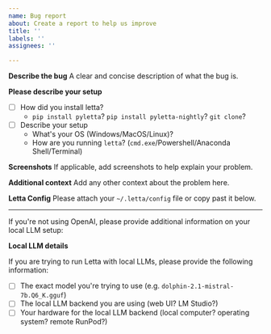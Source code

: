 ```yaml
---
name: Bug report
about: Create a report to help us improve
title: ''
labels: ''
assignees: ''

---
```


**Describe the bug**
A clear and concise description of what the bug is.

**Please describe your setup**
- [ ] How did you install letta?
  - `pip install pyletta`? `pip install pyletta-nightly`? `git clone`?
- [ ] Describe your setup
  - What's your OS (Windows/MacOS/Linux)?
  - How are you running `letta`? (`cmd.exe`/Powershell/Anaconda Shell/Terminal)

**Screenshots**
If applicable, add screenshots to help explain your problem.

**Additional context**
Add any other context about the problem here.

**Letta Config**
Please attach your `~/.letta/config` file or copy past it below.

---

If you're not using OpenAI, please provide additional information on your local LLM setup:

**Local LLM details**

If you are trying to run Letta with local LLMs, please provide the following information:

- [ ] The exact model you're trying to use (e.g. `dolphin-2.1-mistral-7b.Q6_K.gguf`)
- [ ] The local LLM backend you are using (web UI? LM Studio?)
- [ ] Your hardware for the local LLM backend (local computer? operating system? remote RunPod?)
